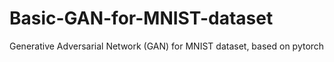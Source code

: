 # Basic-GAN-for-MNIST-dataset
Generative Adversarial Network (GAN) for MNIST dataset, based on pytorch
